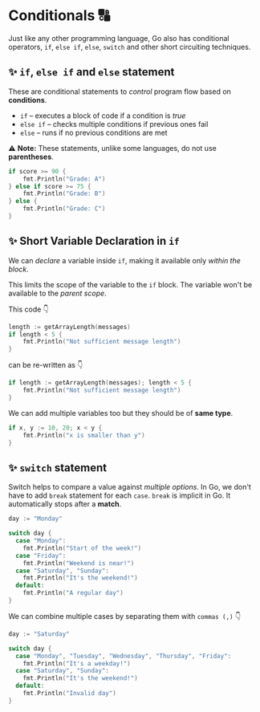 # Conditionals 🔠 
Just like any other programming language, Go also has conditional operators, `if`, `else if`, `else`, `switch` and other short circuiting techniques.


## :sparkles: `if`, `else if` and `else` statement
These are conditional statements to _control_ program flow based on **conditions**.

- `if` – executes a block of code if a condition is _true_
- `else if` – checks multiple conditions if previous ones fail
- `else` – runs if no previous conditions are met

:warning: **Note:** These statements, unlike some languages, do not use **parentheses**.

```go
if score >= 90 {
    fmt.Println("Grade: A")
} else if score >= 75 {
    fmt.Println("Grade: B")
} else {
    fmt.Println("Grade: C")
}
```

## :sparkles:  Short Variable Declaration in `if`
We can _declare_ a variable inside `if`, making it available only _within the block_. 

This limits the scope of the variable to the `if` block. The variable won't be available to the _parent scope_.

This code :point_down:

```go
length := getArrayLength(messages)
if length < 5 {
    fmt.Println("Not sufficient message length")
}
```

can be re-written as :point_down:

```go
if length := getArrayLength(messages); length < 5 {
    fmt.Println("Not sufficient message length")
}
```
We can add multiple variables too but they should be of **same type**.

```go
if x, y := 10, 20; x < y {
    fmt.Println("x is smaller than y")
}
```

## :sparkles: `switch` statement
Switch helps to compare a value against _multiple options_. In Go, we don't have to add `break` statement for each `case`. `break` is implicit in Go. It automatically stops after a **match**.

```go
day := "Monday"

switch day {
  case "Monday":
    fmt.Println("Start of the week!")
  case "Friday":
    fmt.Println("Weekend is near!")
  case "Saturday", "Sunday":
    fmt.Println("It's the weekend!")
  default:
    fmt.Println("A regular day")
}
```

We can combine multiple cases by separating them with `commas (,)` :point_down:

```go
day := "Saturday"

switch day {
  case "Monday", "Tuesday", "Wednesday", "Thursday", "Friday":
    fmt.Println("It's a weekday!")
  case "Saturday", "Sunday":
    fmt.Println("It's the weekend!")
  default:
    fmt.Println("Invalid day")
}
```